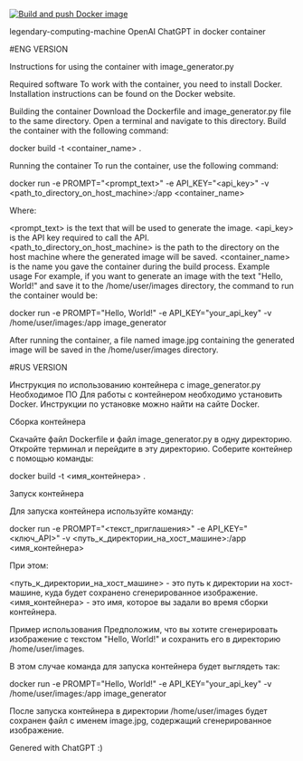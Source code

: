 
[![Build and push Docker image](https://github.com/openthisworld/legendary-computing-machine/actions/workflows/docker_hub.yml/badge.svg)](https://github.com/openthisworld/legendary-computing-machine/actions/workflows/docker_hub.yml)

legendary-computing-machine
OpenAI ChatGPT in docker container

#ENG VERSION


Instructions for using the container with image_generator.py

Required software
To work with the container, you need to install Docker. Installation instructions can be found on the Docker website.

Building the container
Download the Dockerfile and image_generator.py file to the same directory.
Open a terminal and navigate to this directory.
Build the container with the following command:

docker build -t <container_name> .

Running the container
To run the container, use the following command:

docker run -e PROMPT="<prompt_text>" -e API_KEY="<api_key>" -v <path_to_directory_on_host_machine>:/app <container_name>

Where:

<prompt_text> is the text that will be used to generate the image.
<api_key> is the API key required to call the API.
<path_to_directory_on_host_machine> is the path to the directory on the host machine where the generated image will be saved.
<container_name> is the name you gave the container during the build process.
Example usage
For example, if you want to generate an image with the text "Hello, World!" and save it to the /home/user/images directory, the command to run the container would be:

docker run -e PROMPT="Hello, World!" -e API_KEY="your_api_key" -v /home/user/images:/app image_generator

After running the container, a file named image.jpg containing the generated image will be saved in the /home/user/images directory.


#RUS VERSION


Инструкция по использованию контейнера с image_generator.py
Необходимое ПО
Для работы с контейнером необходимо установить Docker. Инструкции по установке можно найти на сайте Docker.

Сборка контейнера

Скачайте файл Dockerfile и файл image_generator.py в одну директорию.
Откройте терминал и перейдите в эту директорию.
Соберите контейнер с помощью команды:

docker build -t <имя_контейнера> .

Запуск контейнера

Для запуска контейнера используйте команду:

docker run -e PROMPT="<текст_приглашения>" -e API_KEY="<ключ_API>" -v <путь_к_директории_на_хост_машине>:/app <имя_контейнера>


При этом:

<путь_к_директории_на_хост_машине> - это путь к директории на хост-машине, куда будет сохранено сгенерированное изображение.
<имя_контейнера> - это имя, которое вы задали во время сборки контейнера.

Пример использования
Предположим, что вы хотите сгенерировать изображение с текстом "Hello, World!" и сохранить его в директорию /home/user/images. 

В этом случае команда для запуска контейнера будет выглядеть так:

docker run -e PROMPT="Hello, World!" -e API_KEY="your_api_key" -v /home/user/images:/app image_generator

После запуска контейнера в директории /home/user/images будет сохранен файл с именем image.jpg, содержащий сгенерированное изображение.

Genered with ChatGPT :)